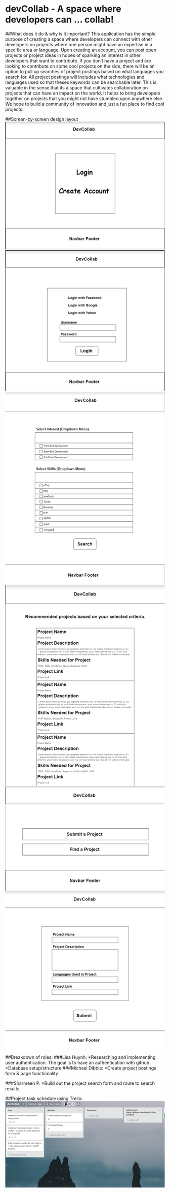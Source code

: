 # devCollab - A space where developers can … collab! 

##What does it do & why is it important? 
This application has the simple purpose of creating a space where developers can connect with other developers on projects where one person might have an expertise in a specific area or language. Upon creating an account, you can post open projects or project ideas in hopes of sparking an interest in other developers that want to contribute. If you don’t have a project and are looking to contribute on some cool projects on the side, there will be an option to pull up searches of project postings based on what languages you search for. All project postings will includes what technologies and languages used so that theses keywords can be searchable later. This is valuable in the sense that its a space that cultivates collaboration on projects that can have an impact on the world. It helps to bring developers together on projects that you might not have stumbled upon anywhere else. We hope to build a community of innovation and just a fun place to find cool projects. 



##Screen-by-screen design layout 
![Alt text](/proj-imgs/start.PNG?raw=true)
![Alt text](/proj-imgs/login.PNG?raw=true)
![Alt text](/proj-imgs/findproj.PNG?raw=true)
![Alt text](/proj-imgs/projsearch.PNG?raw=true)
![Alt text](/proj-imgs/submit.PNG?raw=true)
![Alt text](/proj-imgs/submitproj.PNG?raw=true)




##Breakdown of roles: 
###Lisa Huynh: 
    *Researching and implementing user authentication. The goal is to have an authentication with github.
    *Database setup/structure 
###Michael Dibble:
	*Create project postings form & page functionality
		       
###Sharmeen P. 
	*Build out the project search form and route to search results  



##Project task schedule using Trello:  
![Alt text](/proj-imgs/trello.PNG?raw=true)
